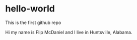 # hello-world
This is the first github repo

Hi my name is Flip McDaniel and I live in Huntsville, Alabama.

